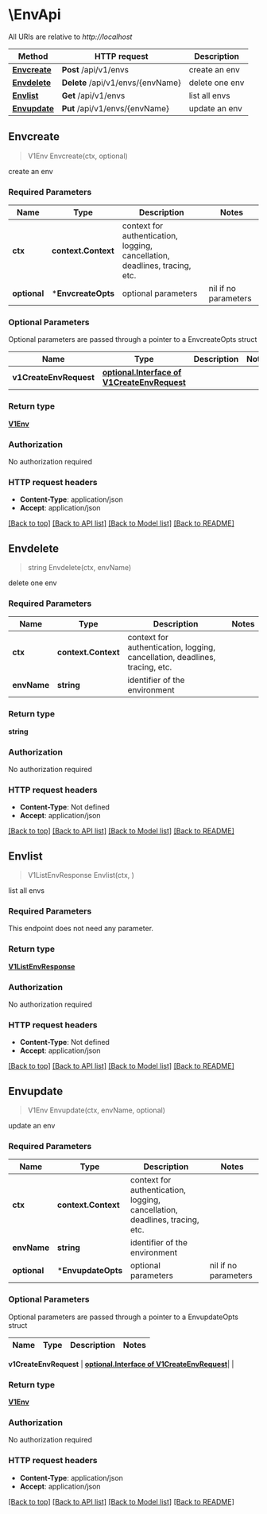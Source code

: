 # \EnvApi

All URIs are relative to *http://localhost*

Method | HTTP request | Description
------------- | ------------- | -------------
[**Envcreate**](EnvApi.md#Envcreate) | **Post** /api/v1/envs | create an env
[**Envdelete**](EnvApi.md#Envdelete) | **Delete** /api/v1/envs/{envName} | delete one env
[**Envlist**](EnvApi.md#Envlist) | **Get** /api/v1/envs | list all envs
[**Envupdate**](EnvApi.md#Envupdate) | **Put** /api/v1/envs/{envName} | update an env



## Envcreate

> V1Env Envcreate(ctx, optional)

create an env

### Required Parameters


Name | Type | Description  | Notes
------------- | ------------- | ------------- | -------------
**ctx** | **context.Context** | context for authentication, logging, cancellation, deadlines, tracing, etc.
 **optional** | ***EnvcreateOpts** | optional parameters | nil if no parameters

### Optional Parameters

Optional parameters are passed through a pointer to a EnvcreateOpts struct


Name | Type | Description  | Notes
------------- | ------------- | ------------- | -------------
 **v1CreateEnvRequest** | [**optional.Interface of V1CreateEnvRequest**](V1CreateEnvRequest.md)|  | 

### Return type

[**V1Env**](V1Env.md)

### Authorization

No authorization required

### HTTP request headers

- **Content-Type**: application/json
- **Accept**: application/json

[[Back to top]](#) [[Back to API list]](../README.md#documentation-for-api-endpoints)
[[Back to Model list]](../README.md#documentation-for-models)
[[Back to README]](../README.md)


## Envdelete

> string Envdelete(ctx, envName)

delete one env

### Required Parameters


Name | Type | Description  | Notes
------------- | ------------- | ------------- | -------------
**ctx** | **context.Context** | context for authentication, logging, cancellation, deadlines, tracing, etc.
**envName** | **string**| identifier of the environment | 

### Return type

**string**

### Authorization

No authorization required

### HTTP request headers

- **Content-Type**: Not defined
- **Accept**: application/json

[[Back to top]](#) [[Back to API list]](../README.md#documentation-for-api-endpoints)
[[Back to Model list]](../README.md#documentation-for-models)
[[Back to README]](../README.md)


## Envlist

> V1ListEnvResponse Envlist(ctx, )

list all envs

### Required Parameters

This endpoint does not need any parameter.

### Return type

[**V1ListEnvResponse**](V1ListEnvResponse.md)

### Authorization

No authorization required

### HTTP request headers

- **Content-Type**: Not defined
- **Accept**: application/json

[[Back to top]](#) [[Back to API list]](../README.md#documentation-for-api-endpoints)
[[Back to Model list]](../README.md#documentation-for-models)
[[Back to README]](../README.md)


## Envupdate

> V1Env Envupdate(ctx, envName, optional)

update an env

### Required Parameters


Name | Type | Description  | Notes
------------- | ------------- | ------------- | -------------
**ctx** | **context.Context** | context for authentication, logging, cancellation, deadlines, tracing, etc.
**envName** | **string**| identifier of the environment | 
 **optional** | ***EnvupdateOpts** | optional parameters | nil if no parameters

### Optional Parameters

Optional parameters are passed through a pointer to a EnvupdateOpts struct


Name | Type | Description  | Notes
------------- | ------------- | ------------- | -------------

 **v1CreateEnvRequest** | [**optional.Interface of V1CreateEnvRequest**](V1CreateEnvRequest.md)|  | 

### Return type

[**V1Env**](V1Env.md)

### Authorization

No authorization required

### HTTP request headers

- **Content-Type**: application/json
- **Accept**: application/json

[[Back to top]](#) [[Back to API list]](../README.md#documentation-for-api-endpoints)
[[Back to Model list]](../README.md#documentation-for-models)
[[Back to README]](../README.md)

